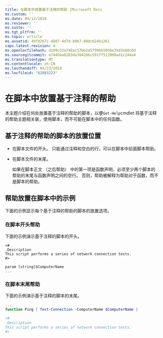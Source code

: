 ```yaml
---
title: 在脚本中放置基于注释的帮助 |Microsoft Docs
ms.custom: ''
ms.date: 09/12/2016
ms.reviewer: ''
ms.suite: ''
ms.tgt_pltfrm: ''
ms.topic: article
ms.assetid: 49f8267c-d887-4d7d-b9b7-80dc624b1261
caps.latest.revision: 4
ms.openlocfilehash: d199c53a748ac57bb2a5f998b5056e39d3e80c0d
ms.sourcegitcommit: e7445ba8203da304286c591ff513900ad1c244a4
ms.translationtype: MT
ms.contentlocale: zh-CN
ms.lasthandoff: 04/23/2019
ms.locfileid: "62083223"
---
```

# <a name="placing-comment-based-help-in-scripts"></a>在脚本中放置基于注释的帮助

本主题介绍在何处放置基于注释的帮助的脚本，以便`Get-Help`cmdlet 将基于注释的帮助主题相关联，使用脚本，而不可能在脚本中的任何函数。

## <a name="where-to-place-comment-based-help-for-a-script"></a>基于注释的帮助的脚本的放置位置

- 在脚本文件的开头。 只能通过注释和空白的行，可以在脚本中前面脚本帮助。

- 在脚本文件的末尾。

  如果在脚本正文 （之后帮助） 中的第一项是函数声明，必须至少两个脚本的帮助的末尾与函数声明之间的空行。 否则，帮助被解释为帮助对于函数，而不是脚本的帮助。

## <a name="examples-of-help-placement-in-a-script"></a>帮助放置在脚本中的示例

 下面的示例显示每个基于注释的帮助的脚本的放置选项。

### <a name="help-at-the-beginning-of-a-script"></a>在脚本开头帮助

 下面的示例演示基于注释的脚本的开头。

```
<#
.Description
This script performs a series of network connection tests.
#>

param [string]$ComputerName
...
```

### <a name="help-at-the-end-of-a-script"></a>在脚本末尾帮助

 下面的示例演示基于注释的脚本的末尾。

```powershell
...
function Ping { Test-Connection -ComputerName $ComputerName }

<#
.Description
This script performs a series of network connection tests.
#>

```